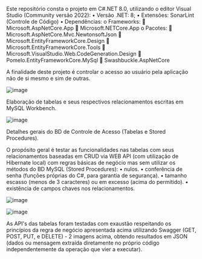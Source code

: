 Este repositório consta o projeto em C#.NET 8.0, utilizando o editor Visual Studio (Community versão 2022):
  •	Versão .NET: 8;
  •	Extensões: SonarLint (Controle de Código)
  •	Dependências:
    o	Frameworks:
      	Microsoft.AspNetCore.App
      	Microsoft.NETCore.App
    o	Pacotes:
      	Microsoft.AspNetCore.Mvc.NewtonsoftJson
      	Microsoft.EntityFrameworkCore.Design
      	Microsoft.EntityFrameworkCore.Tools
      	Microsoft.VisualStudio.Web.CodeGeneration.Design
      	Pomelo.EntityFrameworkCore.MySql
      	Swashbuckle.AspNetCore

A finalidade deste projeto é controlar o acesso ao usuário pela aplicação não de si mesmo e sim de outras.

![image](https://github.com/user-attachments/assets/2192056a-8aef-4c7c-a0f2-6ac4964c2a25)

Elaboração de tabelas e seus respectivos relacionamentos escritas em MySQL Workbench.

![image](https://github.com/user-attachments/assets/193f5fa7-5cef-4b4b-b9cf-664c25f4cf2a)

  Detalhes gerais do BD de Controle de Acesso (Tabelas e Stored Procedures).

O propósito geral é testar as funcionalidades nas tabelas com seus relacionamentos baseadas em CRUD via WEB API (com utilização de Hibernate local) com regras básicas de negócio mas sem utilizar os métodos do BD MySQL (Stored Procedures):
•	nulos.
•	conferência de senha (funções próprias do C#, para garantia de segurança).
•	tamanho escasso (menos de 3 caracteres) ou em excesso (acima do permitido).
•	existência de campos chaves nos relacionamentos.

![image](https://github.com/user-attachments/assets/be94e714-7eff-480c-a7bb-0ad9a14f378e)

![image](https://github.com/user-attachments/assets/5a133e08-f82b-468c-9246-d4db8a8570db)

As API's das tabelas foram testadas com exaustão respeitando os princípios da regra de negócio apresentada acima utilizando Swagger (GET, POST, PUT, e DELETE) - 2 imagens acima, obtendo resultados em JSON (dados ou mensagem extraída diretamente no próprio código independentemente da operação que vier a executar).
